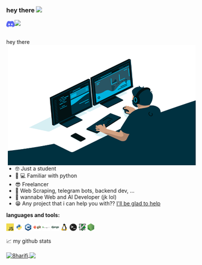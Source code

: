 ### hey there <img src="https://media.giphy.com/media/hvRJCLFzcasrR4ia7z/giphy.gif" width="25px">
<a href="https://discord.com/users/829233436657057802">
  <img align="left" alt="Abhishek's Discord" width="22px" src="https://raw.githubusercontent.com/8harifi/8harifi/main/assets/discord.svg" />
</a>

![](https://visitor-badge.glitch.me/badge?page_id=8harifi.8harifi)

<br />
hey there

  <img align="right" alt="GIF" src="https://raw.githubusercontent.com/8harifi/8harifi/main/assets/coding.gif" width="500" height="320" />


- 🤓 Just a student
- 👨 ‍💻 Familiar with python
- 😎 Freelancer
- 💪 Web Scraping, telegram bots, backend dev, ...
- 🤖 wannabe Web and AI Developer (jk lol)
- 😁 Any project that i can help you with?? [I'll be glad to help](mailto:8harifi@gmail.com)


**languages and tools:**  

<code><img height="20" src="https://raw.githubusercontent.com/github/explore/80688e429a7d4ef2fca1e82350fe8e3517d3494d/topics/javascript/javascript.png"></code>
<code><img height="20" src="https://raw.githubusercontent.com/github/explore/80688e429a7d4ef2fca1e82350fe8e3517d3494d/topics/python/python.png"></code>
<code><img height="20" src="https://raw.githubusercontent.com/github/explore/180320cffc25f4ed1bbdfd33d4db3a66eeeeb358/topics/cpp/cpp.png"></code>
<code><img height="20" src="https://raw.githubusercontent.com/github/explore/80688e429a7d4ef2fca1e82350fe8e3517d3494d/topics/git/git.png"></code>
<code><img height="20" src="https://raw.githubusercontent.com/github/explore/80688e429a7d4ef2fca1e82350fe8e3517d3494d/topics/mongodb/mongodb.png"></code>
<code><img height="20" src="https://raw.githubusercontent.com/github/explore/80688e429a7d4ef2fca1e82350fe8e3517d3494d/topics/django/django.png"></code>
<code><img height="20" src="https://raw.githubusercontent.com/github/explore/80688e429a7d4ef2fca1e82350fe8e3517d3494d/topics/linux/linux.png"></code>
<code><img height="20" src="https://raw.githubusercontent.com/github/explore/80688e429a7d4ef2fca1e82350fe8e3517d3494d/topics/terminal/terminal.png"></code>
<code><img height="20" src="https://raw.githubusercontent.com/github/explore/80688e429a7d4ef2fca1e82350fe8e3517d3494d/topics/vim/vim.png"></code>
<code><img height="20" src="https://raw.githubusercontent.com/github/explore/80688e429a7d4ef2fca1e82350fe8e3517d3494d/topics/nodejs/nodejs.png"></code>

📈 my github stats

<a href="https://github.com/8harifi/8harifi">
  <img align="center" src="https://github-readme-stats.vercel.app/api?username=8harifi&show_icons=true&theme=gotham" alt="8harifi" />
</a>

<a href="https://github.com/8harifi/8harifi">
  <img align="center" src="https://github-readme-stats.vercel.app/api/top-langs/?username=8harifi&layout=compact&card_width=250&hide_border=true&title_color=58a6ff&bg_color=0d1117&text_color=bdd1cd" />
</a>



